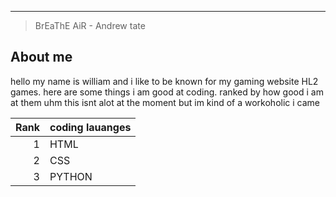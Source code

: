 ---
> BrEaThE AiR - Andrew tate

## About me 

hello my name is william and i like to be known for my gaming website HL2 games.
here are some things i am good at coding. ranked by how good i am at them
uhm this isnt alot at the moment but im kind of a workoholic
i came 

| Rank | coding lauanges |
|-----:|---------------|
|     1|HTML|
|     2|CSS|
|     3|PYTHON|
